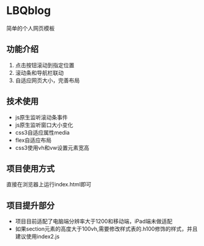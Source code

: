 # LBQblog
简单的个人网页模板

## 功能介绍
1. 点击按钮滚动到指定位置
2. 滚动条和导航栏联动
3. 自适应网页大小，完善布局

## 技术使用
* js原生监听滚动条事件
* js原生监听窗口大小变化
* css3自适应属性media
* flex自适应布局
* css3使用vh和vw设置元素宽高

## 项目使用方式
直接在浏览器上运行index.html即可

## 项目提升部分
* 项目目前适配了电脑端分辨率大于1200和移动端，iPad端未做适配
* 如果section元素的高度大于100vh,需要修改样式表的.h100修饰的样式，并且建议使用index2.js
